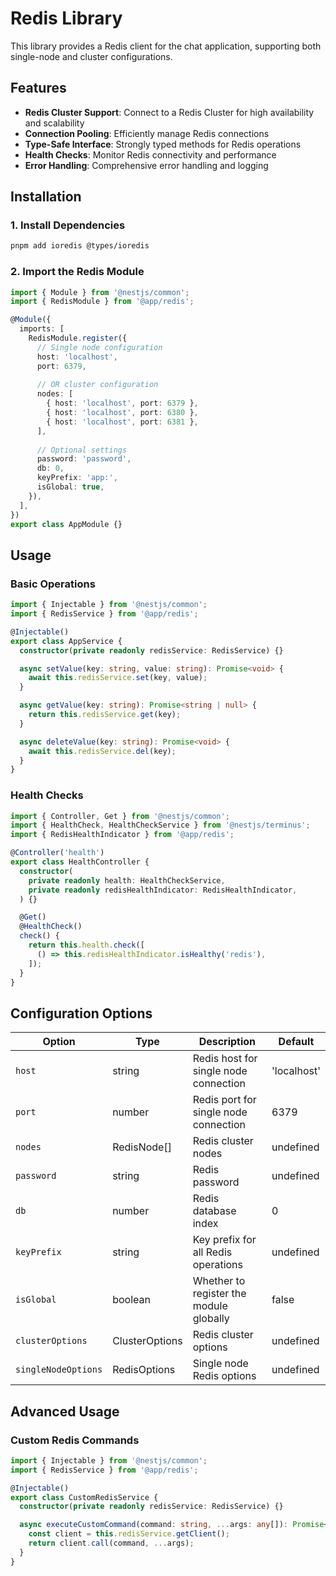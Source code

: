 # Redis Library

This library provides a Redis client for the chat application, supporting both single-node and cluster configurations.

## Features

- **Redis Cluster Support**: Connect to a Redis Cluster for high availability and scalability
- **Connection Pooling**: Efficiently manage Redis connections
- **Type-Safe Interface**: Strongly typed methods for Redis operations
- **Health Checks**: Monitor Redis connectivity and performance
- **Error Handling**: Comprehensive error handling and logging

## Installation

### 1. Install Dependencies

```bash
pnpm add ioredis @types/ioredis
```

### 2. Import the Redis Module

```typescript
import { Module } from '@nestjs/common';
import { RedisModule } from '@app/redis';

@Module({
  imports: [
    RedisModule.register({
      // Single node configuration
      host: 'localhost',
      port: 6379,
      
      // OR cluster configuration
      nodes: [
        { host: 'localhost', port: 6379 },
        { host: 'localhost', port: 6380 },
        { host: 'localhost', port: 6381 },
      ],
      
      // Optional settings
      password: 'password',
      db: 0,
      keyPrefix: 'app:',
      isGlobal: true,
    }),
  ],
})
export class AppModule {}
```

## Usage

### Basic Operations

```typescript
import { Injectable } from '@nestjs/common';
import { RedisService } from '@app/redis';

@Injectable()
export class AppService {
  constructor(private readonly redisService: RedisService) {}

  async setValue(key: string, value: string): Promise<void> {
    await this.redisService.set(key, value);
  }

  async getValue(key: string): Promise<string | null> {
    return this.redisService.get(key);
  }

  async deleteValue(key: string): Promise<void> {
    await this.redisService.del(key);
  }
}
```

### Health Checks

```typescript
import { Controller, Get } from '@nestjs/common';
import { HealthCheck, HealthCheckService } from '@nestjs/terminus';
import { RedisHealthIndicator } from '@app/redis';

@Controller('health')
export class HealthController {
  constructor(
    private readonly health: HealthCheckService,
    private readonly redisHealthIndicator: RedisHealthIndicator,
  ) {}

  @Get()
  @HealthCheck()
  check() {
    return this.health.check([
      () => this.redisHealthIndicator.isHealthy('redis'),
    ]);
  }
}
```

## Configuration Options

| Option | Type | Description | Default |
|--------|------|-------------|---------|
| `host` | string | Redis host for single node connection | 'localhost' |
| `port` | number | Redis port for single node connection | 6379 |
| `nodes` | RedisNode[] | Redis cluster nodes | undefined |
| `password` | string | Redis password | undefined |
| `db` | number | Redis database index | 0 |
| `keyPrefix` | string | Key prefix for all Redis operations | undefined |
| `isGlobal` | boolean | Whether to register the module globally | false |
| `clusterOptions` | ClusterOptions | Redis cluster options | undefined |
| `singleNodeOptions` | RedisOptions | Single node Redis options | undefined |

## Advanced Usage

### Custom Redis Commands

```typescript
import { Injectable } from '@nestjs/common';
import { RedisService } from '@app/redis';

@Injectable()
export class CustomRedisService {
  constructor(private readonly redisService: RedisService) {}

  async executeCustomCommand(command: string, ...args: any[]): Promise<any> {
    const client = this.redisService.getClient();
    return client.call(command, ...args);
  }
}
```
